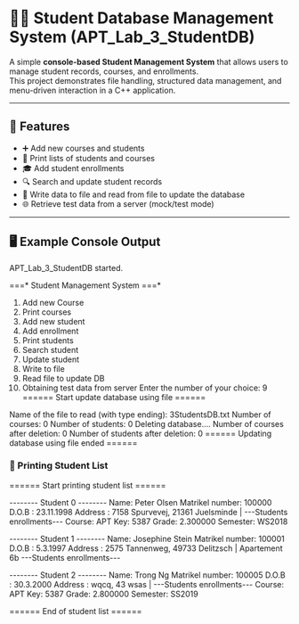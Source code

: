 # 🧑‍🎓 Student Database Management System (APT_Lab_3_StudentDB)

A simple **console-based Student Management System** that allows users to manage student records, courses, and enrollments.  
This project demonstrates file handling, structured data management, and menu-driven interaction in a C++ application.

---

## 🚀 Features

- ➕ Add new courses and students  
- 🧾 Print lists of students and courses  
- 🎓 Add student enrollments  
- 🔍 Search and update student records  
- 💾 Write data to file and read from file to update the database  
- 🌐 Retrieve test data from a server (mock/test mode)

---

## 🖥️ Example Console Output

APT_Lab_3_StudentDB started.

===* Student Management System ===*
1. Add new Course
2. Print courses
3. Add new student
4. Add enrollment
5. Print students
6. Search student
7. Update student
8. Write to file
9. Read file to update DB
10. Obtaining test data from server
Enter the number of your choice: 9
====== Start update database using file ======

Name of the file to read (with type ending): 3StudentsDB.txt
Number of courses: 0
Number of students: 0
Deleting database....
Number of courses after deletion: 0
Number of students after deletion: 0
====== Updating database using file ended ======


### 🧾 Printing Student List

====== Start printing student list ======

-------- Student 0 --------
Name: Peter Olsen
Matrikel number: 100000
D.O.B : 23.11.1998
Address : 7158 Spurvevej, 21361 Juelsminde |
---Students enrollments---
Course: APT
Key: 5387
Grade: 2.300000
Semester: WS2018

-------- Student 1 --------
Name: Josephine Stein
Matrikel number: 100001
D.O.B : 5.3.1997
Address : 2575 Tannenweg, 49733 Delitzsch | Apartement 6b
---Students enrollments---

-------- Student 2 --------
Name: Trong Ng
Matrikel number: 100005
D.O.B : 30.3.2000
Address : wqcq, 43 wsas |
---Students enrollments---
Course: APT
Key: 5387
Grade: 2.800000
Semester: SS2019

====== End of student list ======

